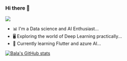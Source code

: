 ### Hi there 👋

![](https://komarev.com/ghpvc/?username=balamurugan1603&color=brightgreen)


- 📊 I'm a Data science and AI Enthusiast...
- 🖥️ Exploring the world of Deep Learning practically...
- 🌱 Currently learning Flutter and azure AI...



[![Bala's GitHub stats](https://github-readme-stats.vercel.app/api?username=balamurugan1603&theme=highcontrast)](https://github.com/balamurugan1603/github-readme-stats)
